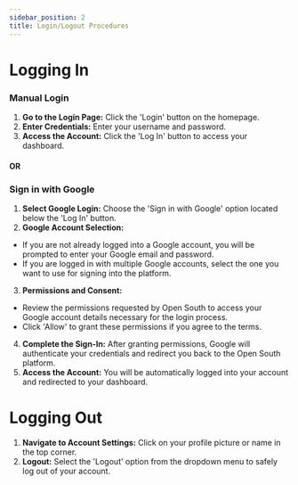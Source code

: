 ```yaml
---
sidebar_position: 2
title: Login/Logout Procedures
---
```


# Logging In

### Manual Login

1. **Go to the Login Page:** Click the 'Login' button on the homepage.
2. **Enter Credentials:** Enter your username and password.
3. **Access the Account:** Click the 'Log In' button to access your dashboard.

#### OR

### Sign in with Google

1. **Select Google Login:** Choose the 'Sign in with Google' option located below the 'Log In' button.
2. **Google Account Selection:**

- If you are not already logged into a Google account, you will be prompted to enter your Google email and password.
- If you are logged in with multiple Google accounts, select the one you want to use for signing into the platform.

3. **Permissions and Consent:**

- Review the permissions requested by Open South to access your Google account details necessary for the login process.
- Click 'Allow' to grant these permissions if you agree to the terms.

4. **Complete the Sign-In:** After granting permissions, Google will authenticate your credentials and redirect you back to the Open South platform.
5. **Access the Account:** You will be automatically logged into your account and redirected to your dashboard.

# Logging Out

1. **Navigate to Account Settings:** Click on your profile picture or name in the top corner.
2. **Logout:** Select the 'Logout' option from the dropdown menu to safely log out of your account.
